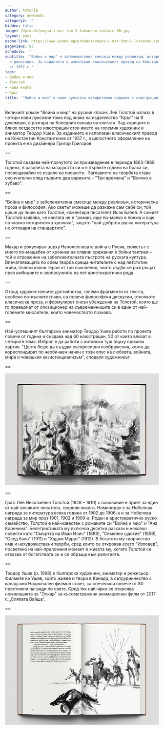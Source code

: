 ```yaml
---
author: Antonia
category: newbooks
category2: ''
hidden: false
image: /Uploads/voyna-i-mir-tom-1-luksozno-izdanie-30.jpg
layout: post
ozone-link: https://www.ozone.bg/product/voyna-i-mir-tom-1-luksozno-izdanie/
pageviews: 83
schedule: ''
subtitle: '"Война и мир" е забележителна смесица между реализъм, историческа проза
  и философия. За изданието е използван класическият превод на Константин Константинов
  от 1957 г.'
tags:
- Война и мир
- Толстой
- нова книга
- Кръг
title: '"Война и мир" в ново луксозно четиритомно издание с илюстрации на Теодор Ушев'
---
```


Великият роман "Война и мир" на руския класик Лев Толстой излиза в четири нови луксозни тома под знака на издателство "Кръг" на 8 декември, в разгара на Коледния панаир на книгата. Зад кориците и близо петдесетте илюстрации стои името на големия художник и аниматор Теодор Ушев. За изданието е използван класическият превод на Константин Константинов от 1957 г., а цялостното оформление на проекта е на дизайнера Григор Григоров.

\==

Толстой създава най-прочутото си произведение в периода 1863-1869 година, в разцвета на младостта си и в първите години на брака си, посвещавайки се изцяло на писането . Заглавието на творбата става окончателно след първите два варианта – "Три времена" и "Всичко е хубаво". 

\==

"Война и мир" е забележителна смесица между реализъм, историческа проза и философия. Ако светът можеше да разкаже сам себе си, той щеше да пише като Толстой, коментира писателят Исак Бабел. А самият Толстой заявява, че книгата не е "роман, още по-малко е поема и още по-малко историческа хроника", защото "най-добрата руска литература не отговаря на стандартите". 

\==

Макар и фокусиран върху Наполеоновата война с Русия, сюжетът е много по-мащабен от хроника на славни сражения и бойни тактики – той е отражение на забележителната пъстрота на руската култура. Впечатляващата по обем творба среща читателите с над петстотин живи, пълнокръвни герои от три поколения, чиито съдби се разгръщат през амбициите и злополучията на пет аристократични рода.

\==

Отвъд художествените достойнства, големи фрагменти от текста, особено по-късните глави, са повече философски дискусии, отколкото класическа проза, и формулират онези убеждения на Толстой, които ще го превърнат от опозиционер на съвременниците си в един от най-големите мислители, които човечеството познава. 

\==

Най-успешният български аниматор Теодор Ушев работи по проекта повече от година и създава над 60 илюстрации, 50 от които влизат в четирите тома. Избрал е да работи с китайски туш върху оризова хартия. "Целта беше да създам експресивни изображения, които да кореспондират по необичаен начин с този опус на любовта, войната, мира и човешкия екзистенциализъм", споделя художникът.

\==

![](/Uploads/tom4raztvor.jpg)

\==

Граф Лев Николаевич Толстой (1828 – 1910) с основание е приет за един от най-великите писатели, творили някога. Номиниран е за Нобелова награда за литература всяка година от 1902 до 1906-а и за Нобелова награда за мир през 1901, 1902 и 1909-а. Роден в аристократично руско семейство, Толстой е най-известен с романите си "Война и мир" и "Ана Каренина". Белетристиката му включва десетки разкази и няколко повести като "Смъртта на Иван Илич" (1886), "Семейно щастие" (1859), "След бала" (1911) и "Хаджи Мурат" (1912). В богатото му творчество има и нехудожествени творби, сред които се откроява есето "Изповед", посветено на най-преломния момент в живота му, когато Толстой се отказва от богатствата си и се обръща към религията. 

\==

Теодор Ушев (р. 1968) е български художник, аниматор и режисьор. Филмите на Ушев, който живее и твори в Канада, в сътрудничество с канадския Национален филмов съвет, са спечелили повече от 80 престижни награди по света. Сред тях най-ярко се откроява номинацията за "Оскар" за късометражния анимационен филм от 2017 г. „Сляпата Вайша“. 

\==

![](/Uploads/tom4raztvor1.jpg)